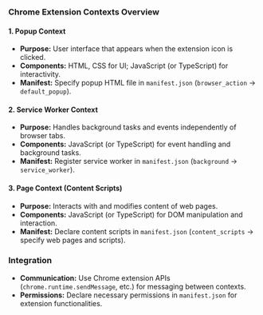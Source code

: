 ### Chrome Extension Contexts Overview

#### 1. Popup Context

- **Purpose:** User interface that appears when the extension icon is clicked.
- **Components:** HTML, CSS for UI; JavaScript (or TypeScript) for interactivity.
- **Manifest:** Specify popup HTML file in `manifest.json` (`browser_action` -> `default_popup`).

#### 2. Service Worker Context

- **Purpose:** Handles background tasks and events independently of browser tabs.
- **Components:** JavaScript (or TypeScript) for event handling and background tasks.
- **Manifest:** Register service worker in `manifest.json` (`background` -> `service_worker`).

#### 3. Page Context (Content Scripts)

- **Purpose:** Interacts with and modifies content of web pages.
- **Components:** JavaScript (or TypeScript) for DOM manipulation and interaction.
- **Manifest:** Declare content scripts in `manifest.json` (`content_scripts` -> specify web pages and scripts).

### Integration

- **Communication:** Use Chrome extension APIs (`chrome.runtime.sendMessage`, etc.) for messaging between contexts.
- **Permissions:** Declare necessary permissions in `manifest.json` for extension functionalities.
